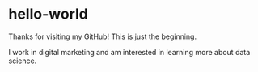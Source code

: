 # hello-world
Thanks for visiting my GitHub! This is just the beginning.

I work in digital marketing and am interested in learning more about data science.
